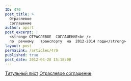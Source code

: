 ```yaml
---
ID: 470
post_title: >
  Отраслевое
  соглашение
author: apsrt
post_excerpt: |
  <strong> ОТРАСЛЕВОЕ  СОГЛАШЕНИЕ<br />
  по  речному   транспорту  на  2012-2014 годы</strong>
layout: post
permalink: /articles/470
published: true
post_date: 2012-04-28 15:18:00
---
```

<a href="http://www.apsrt.ru/docs/z3z.jpg"><span style="text-decoration:underline;">Титульный лист</span></a> <a href="http://www.apsrt.ru/docs/z2z.doc"><span style="text-decoration:underline;">Отраслевое соглашение</span></a>